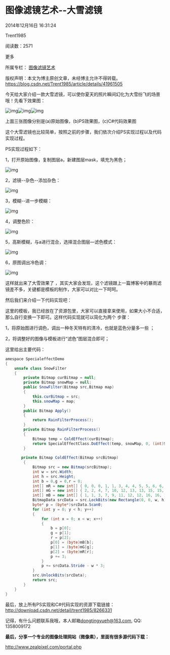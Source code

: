 # 图像滤镜艺术--大雪滤镜

2014年12月16日 16:31:24

 

Trent1985

 

阅读数：2571

更多

所属专栏： [图像滤镜艺术](https://blog.csdn.net/column/details/zphotoimagefilter.html)



 版权声明：本文为博主原创文章，未经博主允许不得转载。	https://blog.csdn.net/Trent1985/article/details/41961505

  今天给大家介绍一款大雪滤镜，可以使你夏天的照片瞬间幻化为大雪纷飞的场景哦！先看下效果图：

 

![img](https://img-blog.csdn.net/20141216160248286?watermark/2/text/aHR0cDovL2Jsb2cuY3Nkbi5uZXQvVHJlbnQxOTg1/font/5a6L5L2T/fontsize/400/fill/I0JBQkFCMA==/dissolve/70/gravity/Center)![img](https://img-blog.csdn.net/20141216160321327?watermark/2/text/aHR0cDovL2Jsb2cuY3Nkbi5uZXQvVHJlbnQxOTg1/font/5a6L5L2T/fontsize/400/fill/I0JBQkFCMA==/dissolve/70/gravity/Center)![img](https://img-blog.csdn.net/20141216160340093?watermark/2/text/aHR0cDovL2Jsb2cuY3Nkbi5uZXQvVHJlbnQxOTg1/font/5a6L5L2T/fontsize/400/fill/I0JBQkFCMA==/dissolve/70/gravity/Center)

上面三张图像分别是(a)原始图像，(b)PS效果图，(c)C#代码效果图

这个大雪滤镜也比较简单，按照之前的步骤，我们依次介绍PS实现过程以及代码实现过程。

PS实现过程如下：

  1，打开原始图像，复制图层a，新建图层mask，填充为黑色；



![img](https://img-blog.csdn.net/20141216161115453?watermark/2/text/aHR0cDovL2Jsb2cuY3Nkbi5uZXQvVHJlbnQxOTg1/font/5a6L5L2T/fontsize/400/fill/I0JBQkFCMA==/dissolve/70/gravity/Center)

2，滤镜--杂色--添加杂色：

![img](https://img-blog.csdn.net/20141216161221415?watermark/2/text/aHR0cDovL2Jsb2cuY3Nkbi5uZXQvVHJlbnQxOTg1/font/5a6L5L2T/fontsize/400/fill/I0JBQkFCMA==/dissolve/70/gravity/Center)

3，模糊--进一步模糊：

![img](https://img-blog.csdn.net/20141216161235640?watermark/2/text/aHR0cDovL2Jsb2cuY3Nkbi5uZXQvVHJlbnQxOTg1/font/5a6L5L2T/fontsize/400/fill/I0JBQkFCMA==/dissolve/70/gravity/Center)

4，调整色阶：

![img](https://img-blog.csdn.net/20141216161301718?watermark/2/text/aHR0cDovL2Jsb2cuY3Nkbi5uZXQvVHJlbnQxOTg1/font/5a6L5L2T/fontsize/400/fill/I0JBQkFCMA==/dissolve/70/gravity/Center)

5，高斯模糊，与a进行混合，选择混合图层—滤色模式：

![img](https://img-blog.csdn.net/20141216161353627?watermark/2/text/aHR0cDovL2Jsb2cuY3Nkbi5uZXQvVHJlbnQxOTg1/font/5a6L5L2T/fontsize/400/fill/I0JBQkFCMA==/dissolve/70/gravity/Center)

6，原图调出冷色调：

![img](https://img-blog.csdn.net/20141216161426184?watermark/2/text/aHR0cDovL2Jsb2cuY3Nkbi5uZXQvVHJlbnQxOTg1/font/5a6L5L2T/fontsize/400/fill/I0JBQkFCMA==/dissolve/70/gravity/Center)

 

这样就出来了大雪效果了 ，其实大家会发现，这个滤镜跟上一篇博客中的暴雨滤镜差不多，关键都是模板的制作，大家可以对比一下呵呵。

然后我们来介绍一下代码实现吧：

这里的模板，我已经放在了资源包里，大家可以直接拿来使用，如果大小不合适，那么自行变换一下即可。这样代码实现就可以简化为两个 步骤：

1，将原始图进行调色，调出一种冬天特有的清冷，也就是蓝色分量多一些 ；

2，将调整好的图像与模板进行“滤色”图层混合即可；

这里给出主要代码：

```csharp
amespace SpecialeffectDemo
{
    unsafe class SnowFilter
    {
        private Bitmap curBitmap = null;
        private Bitmap snowMap = null;
        public SnowFilter(Bitmap src,Bitmap map)
        {
            this.curBitmap = src;
            this.snowMap = map;
        }
        public Bitmap Apply()
        {
            return RainFilterProcess();
        }
        private Bitmap RainFilterProcess()
        {
            Bitmap temp = ColdEffect(curBitmap);
            return SpecialEffectClass.DoEffect(temp, snowMap, 0, (int)SpecialEffectClass.EffectMode.MODE_FILTERCOLOR);//滤色处理
        }
 
       private Bitmap ColdEffect(Bitmap srcBitmap)
        {
            Bitmap src = new Bitmap(srcBitmap);
            int w = src.Width;
            int h = src.Height;
            int b = 0,g = 0,r = 0;
            int[] mR = new int[] { 0, 0, 0, 1, 1, 3, 4, 4, 5, 5, 6, 6, 7, 8, 9, 10, 10, 10, 11, 13, 13, 14, 14, 15, 16, 16, 17, 18, 19, 20, 21, 21, 22, 22, 23, 24, 26, 25, 27, 27, 29, 29, 30, 31, 33, 32, 34, 34, 36, 36, 37, 38, 39, 39, 40, 41, 43, 42, 43, 45, 47, 47, 48, 49, 51, 51, 52, 53, 55, 56, 57, 57, 58, 58, 58, 59, 61, 62, 63, 63, 65, 65, 66, 67, 69, 70, 71, 71, 73, 73, 74, 75, 77, 78, 79, 79, 81, 81, 82, 83, 85, 86, 87, 87, 89, 89, 90, 91, 93, 94, 95, 95, 97, 97, 98, 99, 101, 103, 104, 103, 106, 106, 107, 108, 110, 111, 112, 112, 114, 114, 115, 116, 118, 119, 119, 120, 122, 122, 123, 124, 126, 127, 128, 128, 129, 129, 130, 132, 134, 137, 138, 138, 140, 140, 139, 140, 142, 145, 145, 145, 147, 147, 149, 151, 153, 154, 154, 154, 156, 156, 157, 158, 160, 163, 164, 162, 164, 164, 167, 167, 170, 172, 172, 172, 174, 174, 176, 176, 178, 180, 180, 180, 182, 182, 183, 185, 187, 190, 191, 191, 191, 191, 192, 195, 197, 199, 200, 200, 202, 201, 202, 203, 207, 206, 207, 209, 209, 211, 213, 213, 216, 217, 217, 217, 220, 220, 220, 221, 224, 226, 227, 227, 230, 230, 231, 232, 234, 235, 235, 237, 238, 238, 240, 241, 243, 243, 246, 246, 248, 248, 249, 250, 253, 254, 255, 255 };
            int[] mG = new int[] { 2, 2, 4, 7, 10, 12, 13, 13, 15, 15, 18, 18, 21, 22, 23, 24, 26, 26, 27, 29, 31, 32, 34, 33, 36, 36, 37, 39, 40, 41, 42, 42, 46, 46, 47, 48, 50, 51, 53, 53, 55, 55, 56, 57, 59, 60, 62, 62, 64, 64, 65, 66, 67, 69, 70, 69, 73, 72, 73, 75, 77, 79, 80, 79, 81, 81, 82, 83, 85, 86, 87, 87, 90, 90, 90, 91, 93, 94, 95, 95, 97, 97, 98, 99, 101, 102, 103, 103, 105, 105, 106, 107, 109, 110, 111, 111, 113, 113, 114, 115, 117, 118, 119, 119, 121, 121, 122, 123, 125, 126, 127, 127, 128, 128, 130, 131, 133, 133, 134, 135, 136, 136, 137, 138, 140, 141, 142, 142, 144, 144, 145, 146, 148, 149, 149, 148, 150, 150, 151, 152, 154, 155, 156, 156, 159, 159, 160, 160, 162, 163, 164, 164, 166, 166, 167, 168, 170, 171, 171, 171, 173, 173, 175, 175, 177, 178, 180, 180, 180, 180, 181, 182, 184, 184, 185, 186, 188, 188, 188, 188, 191, 192, 193, 193, 195, 195, 196, 196, 198, 198, 200, 200, 202, 202, 203, 203, 205, 206, 207, 207, 209, 209, 210, 211, 213, 213, 214, 214, 216, 217, 216, 217, 219, 220, 221, 221, 223, 223, 225, 225, 226, 227, 229, 229, 230, 230, 230, 231, 233, 235, 236, 236, 236, 236, 237, 238, 240, 241, 241, 241, 244, 242, 244, 245, 247, 247, 248, 248, 250, 250, 251, 252, 253, 254, 255, 255 };
            int[] mB = new int[] { 1, 1, 3, 7, 9, 11, 12, 12, 16, 16, 18, 18, 21, 22, 24, 25, 26, 26, 27, 29, 31, 32, 33, 33, 35, 35, 38, 40, 41, 42, 43, 43, 46, 46, 47, 48, 50, 50, 52, 52, 54, 54, 55, 56, 60, 61, 63, 63, 65, 65, 66, 67, 68, 69, 70, 70, 73, 72, 73, 75, 77, 78, 79, 79, 81, 81, 82, 83, 85, 86, 87, 87, 89, 89, 89, 90, 92, 93, 94, 94, 96, 96, 97, 98, 100, 101, 102, 102, 104, 104, 105, 106, 108, 109, 110, 110, 112, 112, 113, 114, 116, 117, 118, 118, 120, 120, 121, 122, 124, 125, 126, 126, 130, 130, 129, 130, 132, 133, 134, 134, 136, 136, 137, 138, 140, 141, 142, 142, 144, 144, 145, 146, 148, 149, 149, 149, 151, 151, 152, 153, 155, 156, 157, 157, 159, 159, 160, 161, 163, 164, 165, 165, 167, 167, 168, 169, 171, 172, 172, 172, 172, 172, 174, 175, 177, 178, 179, 179, 180, 180, 181, 182, 184, 185, 186, 186, 188, 188, 189, 189, 192, 193, 194, 194, 196, 196, 195, 195, 197, 198, 199, 199, 201, 201, 202, 203, 205, 206, 207, 207, 209, 209, 210, 211, 213, 214, 215, 215, 217, 217, 216, 217, 219, 220, 221, 221, 223, 223, 225, 225, 227, 228, 229, 229, 231, 231, 231, 232, 232, 234, 235, 235, 236, 236, 237, 238, 240, 241, 241, 242, 244, 243, 245, 246, 248, 248, 247, 247, 249, 249, 250, 251, 253, 254, 255, 255 };
            BitmapData srcData = src.LockBits(new Rectangle(0, 0, w, h), ImageLockMode.ReadWrite, PixelFormat.Format24bppRgb);
            byte* p = (byte*)srcData.Scan0;
            for (int y = 0; y < h; y++)
            {
                for (int x = 0; x < w; x++)
                {
                    b = p[0];
                    g = p[1];
                    r = p[2];
                    p[0] = (byte)mB[b];
                    p[1] = (byte)mG[g];
                    p[2] = (byte)mR[r];
                    p += 3;
                }
                p += srcData.Stride - w * 3;
            }
            src.UnlockBits(srcData);
            return src;
        }
    }
}
```

最后，放上所有PS实现和C#代码实现的资源下载链接：<http://download.csdn.net/detail/trent1985/8266331>

记得，有什么问题联系我哦，本人邮箱[dongtingyueh@163.com](mailto:dongtingyueh@163.com), QQ: 1358009172



**最后，分享一个专业的图像处理网站（微像素），里面有很多源代码下载：**

<http://www.zealpixel.com/portal.php>